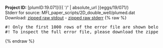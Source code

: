 **Project ID:** [plumID:19.071]({{ '/' | absolute_url }}eggs/19/071/)  
Stderr for source:  MFI_paper_scripts/2D_double_well/plumed.dat   
Download: [zipped raw stdout](plumed.dat.plumed.stdout.txt.zip) - [zipped raw stderr](plumed.dat.plumed.stderr.txt.zip) 
{% raw %}
<pre>
#! Only the first 1000 rows of the error file are shown below
#! To inspect the full error file, please download the zipped raw stderr file above
</pre>
{% endraw %}
